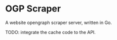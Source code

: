 # OGP Scraper

A website opengraph scraper server, written in Go.

TODO: integrate the cache code to the API.
